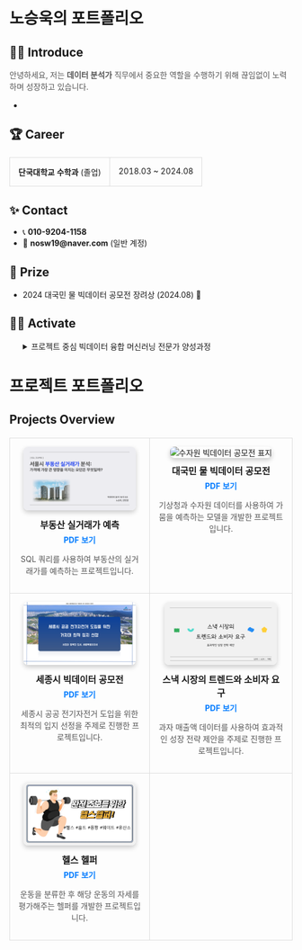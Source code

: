 <h1>노승욱의 포트폴리오</h1>




## 🧑‍💻 Introduce
<p>
안녕하세요, 저는 <strong>데이터 분석가</strong> 직무에서 중요한 역할을 수행하기 위해 끊임없이 노력하며 성장하고 있습니다.
</p>

<ul>
  <li></li>
  
</ul>





<div>
  <h2>🏆 Career</h2>
</div>

<table>
  <tr>
    <td><strong>단국대학교 수학과</strong> (졸업)</td>
    <td>2018.03 ~ 2024.08</td>

</table>





<div>
  <h2>✨ Contact</h2>
</div>

<ul>
  <li>📞 <strong>010-9204-1158</strong></li>
  <li>📧 <strong>nosw19@naver.com</strong> (일반 계정)</li>
  
</ul>





<div>
  <h2>🏅 Prize</h2>
</div>

<ul>
  <li>2024 대국민 물 빅데이터 공모전 장려상 (2024.08) 🎉</li>
  
</ul>





<div>
  <h2>🤼‍♂️ Activate</h2>
</div>

<ul>
<details>
  <summary>프로젝트 중심 빅데이터 융합 머신러닝 전문가 양성과정</summary>
    <2024.05.09 ~ 2024.11.18>
</details>
      
</ul>


# 프로젝트 포트폴리오

## Projects Overview

<style>
  table {
    width: 100%;
    border-collapse: collapse;
    margin: 20px 0;
  }
  td {
    text-align: center;
    vertical-align: top;
    padding: 15px;
    border: 1px solid #ddd;
  }
  img {
    width: 200px;
    height: auto;
    border-radius: 8px; /* 이미지 모서리 둥글게 */
    box-shadow: 0 4px 8px rgba(0, 0, 0, 0.2); /* 이미지 그림자 */
  }
  a {
    text-decoration: none;
    color: #007BFF;
    font-weight: bold;
  }
  a:hover {
    text-decoration: underline;
  }
  b {
    display: block;
    margin: 10px 0 5px 0;
    font-size: 16px;
  }
  p {
    font-size: 14px;
    color: #555;
    line-height: 1.5;
  }
</style>

<table>
  <tr>
    <td>
      <img src="SQL_표지.png" alt="SQL 프로젝트 표지"><br>
      <b>부동산 실거래가 예측</b>
      <a href="./SQL프로젝트.pdf">PDF 보기</a>
      <p>SQL 쿼리를 사용하여 부동산의 실거래가를 예측하는 프로젝트입니다.</p>
    </td>
    <td>
      <img src="수자원_표지.png" alt="수자원 빅데이터 공모전 표지"><br>
      <b>대국민 물 빅데이터 공모전</b>
      <a href="./수자원프로젝트.pdf">PDF 보기</a>
      <p>기상청과 수자원 데이터를 사용하여 가뭄을 예측하는 모델을 개발한 프로젝트입니다.</p>
    </td>
  </tr>
  <tr>
    <td>
      <img src="세종시_표지.png" alt="세종시 빅데이터 공모전 표지"><br>
      <b>세종시 빅데이터 공모전</b>
      <a href="./세종시발표.pdf">PDF 보기</a>
      <p>세종시 공공 전기자전거 도입을 위한 최적의 입지 선정을 주제로 진행한 프로젝트입니다.</p>
    </td>
    <td>
      <img src="세미_표지.png" alt="스낵 시장 프로젝트 표지"><br>
      <b>스낵 시장의 트렌드와 소비자 요구</b>
      <a href="./세미프로젝트.pdf">PDF 보기</a>
      <p>과자 매출액 데이터를 사용하여 효과적인 성장 전략 제안을 주제로 진행한 프로젝트입니다.</p>
    </td>
  </tr>
  <tr>
    <td>
      <img src="파이널_표지.png" alt="헬스 헬퍼 표지"><br>
      <b>헬스 헬퍼</b>
      <a href="./파이널프로젝트.pdf">PDF 보기</a>
      <p>운동을 분류한 후 해당 운동의 자세를 평가해주는 헬퍼를 개발한 프로젝트입니다.</p>
    </td>
    <td></td>
  </tr>
</table>








